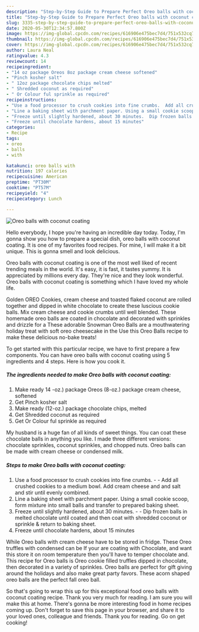 ```yaml
---
description: "Step-by-Step Guide to Prepare Perfect Oreo balls with coconut coating"
title: "Step-by-Step Guide to Prepare Perfect Oreo balls with coconut coating"
slug: 3335-step-by-step-guide-to-prepare-perfect-oreo-balls-with-coconut-coating
date: 2020-05-30T12:34:57.800Z
image: https://img-global.cpcdn.com/recipes/616906e475bec7d4/751x532cq70/oreo-balls-with-coconut-coating-recipe-main-photo.jpg
thumbnail: https://img-global.cpcdn.com/recipes/616906e475bec7d4/751x532cq70/oreo-balls-with-coconut-coating-recipe-main-photo.jpg
cover: https://img-global.cpcdn.com/recipes/616906e475bec7d4/751x532cq70/oreo-balls-with-coconut-coating-recipe-main-photo.jpg
author: Laura Neal
ratingvalue: 4.3
reviewcount: 14
recipeingredient:
- "14 oz package Oreos 8oz package cream cheese softened"
- "Pinch kosher salt"
- " 12oz package chocolate chips melted"
- " Shredded coconut as required"
- " Or Colour ful sprinkle as required"
recipeinstructions:
- "Use a food processor to crush cookies into fine crumbs.  Add all crushed cookies to a medium bowl. Add cream cheese and and salt and stir until evenly combined."
- "Line a baking sheet with parchment paper. Using a small cookie scoop, form mixture into small balls and transfer to prepared baking sheet."
- "Freeze until slightly hardened, about 30 minutes.  Dip frozen balls in melted chocolate until coated and then coat with shredded coconut or sprinkle &amp; return to baking sheet."
- "Freeze until chocolate hardens, about 15 minutes"
categories:
- Recipe
tags:
- oreo
- balls
- with

katakunci: oreo balls with 
nutrition: 197 calories
recipecuisine: American
preptime: "PT30M"
cooktime: "PT57M"
recipeyield: "4"
recipecategory: Lunch

---
```



![Oreo balls with coconut coating](https://img-global.cpcdn.com/recipes/616906e475bec7d4/751x532cq70/oreo-balls-with-coconut-coating-recipe-main-photo.jpg)

Hello everybody, I hope you're having an incredible day today. Today, I'm gonna show you how to prepare a special dish, oreo balls with coconut coating. It is one of my favorites food recipes. For mine, I will make it a bit unique. This is gonna smell and look delicious.

Oreo balls with coconut coating is one of the most well liked of recent trending meals in the world. It's easy, it is fast, it tastes yummy. It is appreciated by millions every day. They're nice and they look wonderful. Oreo balls with coconut coating is something which I have loved my whole life.

Golden OREO Cookies, cream cheese and toasted flaked coconut are rolled together and dipped in white chocolate to create these luscious cookie balls. Mix cream cheese and cookie crumbs until well blended. These homemade oreo balls are coated in chocolate and decorated with sprinkles and drizzle for a These adorable Snowman Oreo Balls are a mouthwatering holiday treat with soft oreo cheesecake in the Use this Oreo Balls recipe to make these delicious no-bake treats!


To get started with this particular recipe, we have to first prepare a few components. You can have oreo balls with coconut coating using 5 ingredients and 4 steps. Here is how you cook it.

<!--inarticleads1-->

##### The ingredients needed to make Oreo balls with coconut coating:

1. Make ready 14 -oz.) package Oreos (8-oz.) package cream cheese, softened
1. Get Pinch kosher salt
1. Make ready  (12-oz.) package chocolate chips, melted
1. Get  Shredded coconut as required
1. Get  Or Colour ful sprinkle as required


My husband is a huge fan of all kinds of sweet things. You can coat these chocolate balls in anything you like. I made three different versions: chocolate sprinkles, coconut sprinkles, and chopped nuts. Oreo balls can be made with cream cheese or condensed milk. 

<!--inarticleads2-->

##### Steps to make Oreo balls with coconut coating:

1. Use a food processor to crush cookies into fine crumbs. -  - Add all crushed cookies to a medium bowl. Add cream cheese and and salt and stir until evenly combined.
1. Line a baking sheet with parchment paper. Using a small cookie scoop, form mixture into small balls and transfer to prepared baking sheet.
1. Freeze until slightly hardened, about 30 minutes. -  - Dip frozen balls in melted chocolate until coated and then coat with shredded coconut or sprinkle &amp; return to baking sheet.
1. Freeze until chocolate hardens, about 15 minutes


While Oreo balls with cream cheese have to be stored in fridge. These Oreo truffles with condensed can be If your are coating with Chocolate, and want this store it on room temperature then you&#39;ll have to temper chocolate and. This recipe for Oreo balls is Oreo cookie filled truffles dipped in chocolate, then decorated in a variety of sprinkles. Oreo balls are perfect for gift giving around the holidays and also make great party favors. These acorn shaped oreo balls are the perfect fall oreo ball. 

So that's going to wrap this up for this exceptional food oreo balls with coconut coating recipe. Thank you very much for reading. I am sure you will make this at home. There's gonna be more interesting food in home recipes coming up. Don't forget to save this page in your browser, and share it to your loved ones, colleague and friends. Thank you for reading. Go on get cooking!
